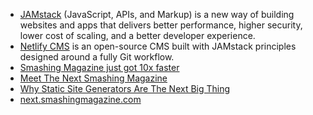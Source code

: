 - [JAMstack](https://jamstack.org/) (JavaScript, APIs, and Markup) is a new way of building websites and apps that delivers better performance, higher security, lower cost of scaling, and a better developer experience.
- [Netlify CMS](https://www.netlifycms.org/) is an open-source CMS built with JAMstack principles designed around a fully Git workflow.
- [Smashing Magazine just got 10x faster](https://www.netlify.com/blog/2017/03/16/smashing-magazine-just-got-10x-faster/)
- [Meet The Next Smashing Magazine](https://next.smashingmagazine.com/2017/03/a-little-surprise-is-waiting-for-you-here--meet-the-next-smashing-magazine/)
- [Why Static Site Generators Are The Next Big Thing](https://www.smashingmagazine.com/2015/11/modern-static-website-generators-next-big-thing/)
- [next.smashingmagazine.com](https://next.smashingmagazine.com/)